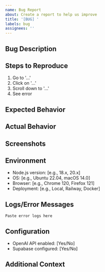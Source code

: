 ```yaml
---
name: Bug Report
about: Create a report to help us improve
title: '[BUG] '
labels: bug
assignees: ''
---
```


## Bug Description
<!-- A clear and concise description of what the bug is -->

## Steps to Reproduce
1. Go to '...'
2. Click on '...'
3. Scroll down to '...'
4. See error

## Expected Behavior
<!-- A clear and concise description of what you expected to happen -->

## Actual Behavior
<!-- A clear and concise description of what actually happened -->

## Screenshots
<!-- If applicable, add screenshots to help explain your problem -->

## Environment
- Node.js version: [e.g., 18.x, 20.x]
- OS: [e.g., Ubuntu 22.04, macOS 14.0]
- Browser: [e.g., Chrome 120, Firefox 121]
- Deployment: [e.g., Local, Railway, Docker]

## Logs/Error Messages
<!-- Include relevant logs or error messages -->
```
Paste error logs here
```

## Configuration
<!-- Any relevant environment variables or configuration (remove sensitive data) -->
- OpenAI API enabled: [Yes/No]
- Supabase configured: [Yes/No]

## Additional Context
<!-- Add any other context about the problem here -->
